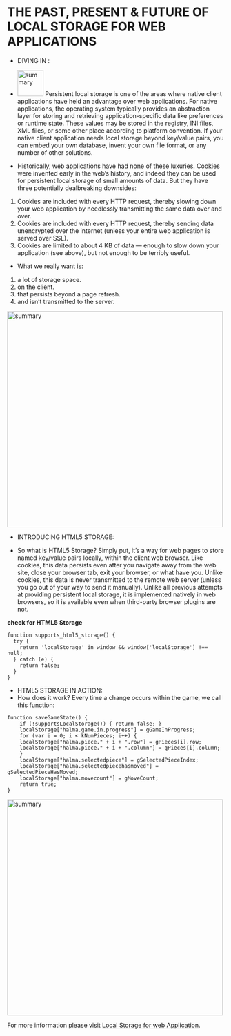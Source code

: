 # THE PAST, PRESENT & FUTURE OF LOCAL STORAGE FOR WEB APPLICATIONS
* DIVING IN :

- <img src="https://diveinto.html5doctor.com/i/aoc-p.png" alt="summary" width="60"/>   Persistent local storage is one of the areas where native client applications have held an advantage over web applications. For native applications, the operating system typically provides an abstraction layer for storing and retrieving application-specific data like preferences or runtime state. These values may be stored in the registry, INI files, XML files, or some other place according to platform convention. If your native client application needs local storage beyond key/value pairs, you can embed your own database, invent your own file format, or any number of other solutions.

- Historically, web applications have had none of these luxuries. Cookies were invented early in the web’s history, and indeed they can be used for persistent local storage of small amounts of data. But they have three potentially dealbreaking downsides:
1. Cookies are included with every HTTP request, thereby slowing down your web application by needlessly transmitting the same data over and over.
2. Cookies are included with every HTTP request, thereby sending data unencrypted over the internet (unless your entire web application is served over SSL).
3. Cookies are limited to about 4 KB of data — enough to slow down your application (see above), but not enough to be terribly useful.
* What we really want is:
1. a lot of storage space.
2. on the client.
3. that persists beyond a page refresh.
3. and isn’t transmitted to the server.

<img src="https://www.webfx.com/blog/images/assets/cdn.sixrevisions.com/0182-01_introduction_html5_webstorage_thumbnail.jpg" alt="summary" width="500"/>  

* INTRODUCING HTML5 STORAGE:
- So what is HTML5 Storage? Simply put, it’s a way for web pages to store named key/value pairs locally, within the client web browser. Like cookies, this data persists even after you navigate away from the web site, close your browser tab, exit your browser, or what have you. Unlike cookies, this data is never transmitted to the remote web server (unless you go out of your way to send it manually). Unlike all previous attempts at providing persistent local storage, it is implemented natively in web browsers, so it is available even when third-party browser plugins are not.

**check for HTML5 Storage**

```
function supports_html5_storage() {
  try {
    return 'localStorage' in window && window['localStorage'] !== null;
  } catch (e) {
    return false;
  }
}
```
* HTML5 STORAGE IN ACTION:
* How does it work? Every time a change occurs within the game, we call this function:

```
function saveGameState() {
    if (!supportsLocalStorage()) { return false; }
    localStorage["halma.game.in.progress"] = gGameInProgress;
    for (var i = 0; i < kNumPieces; i++) {
	localStorage["halma.piece." + i + ".row"] = gPieces[i].row;
	localStorage["halma.piece." + i + ".column"] = gPieces[i].column;
    }
    localStorage["halma.selectedpiece"] = gSelectedPieceIndex;
    localStorage["halma.selectedpiecehasmoved"] = gSelectedPieceHasMoved;
    localStorage["halma.movecount"] = gMoveCount;
    return true;
}
```

<img src="https://image2.slideserve.com/4041342/html5-in-action-l.jpg" alt="summary" width="500"/>

For more information please visit [Local Storage for web Application](http://diveinto.html5doctor.com/storage.html).